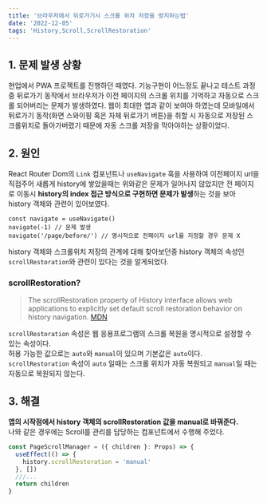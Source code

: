 ```yaml
---
title: '브라우저에서 뒤로가기시 스크롤 위치 저장을 방지하는법'
date: '2022-12-05'
tags: 'History,Scroll,ScrollRestoration'
---
```


## 1. 문제 발생 상황

현업에서 PWA 프로젝트를 진행하던 때였다. 기능구현이 어느정도 끝나고 테스트 과정중 뒤로가기 동작에서 브라우저가 이전 페이지의 스크롤 위치를 기억하고
자동으로 스크롤 되어버리는 문제가 발생하였다. 웹이 최대한 앱과 같이 보여야 하였는데 모바일에서 뒤로가기 동작(화면 스와이핑 혹은 자체 뒤로가기 버튼)을 취할 시
자동으로 저장된 스크롤위치로 돌아가버렸기 때문에 자동 스크롤 저장을 막아야하는 상황이었다.

## 2. 원인

React Router Dom의 `Link` 컴포넌트나 `useNavigate` 훅을 사용하여 이전페이지 url을 직접주어 새롭게 history에 쌓았을때는 위와같은 문제가 일어나지 않았지만
전 페이지로 이동시 **history의 index 접근 방식으로 구현하면 문제가 발생**하는 것을 보아 history 객체와 관련이 있어보였다.

```tsx
const navigate = useNavigate()
navigate(-1) // 문제 발생
navigate('/page/before/') // 명시적으로 전페이지 url를 지정할 경우 문제 X
```

history 객체와 스크롤위치 저장의 관계에 대해 찾아보던중 history 객체의 속성인 `scrollRestoration`와 관련이 있다는 것을 알게되었다.

### scrollRestoration?

> The scrollRestoration property of History interface allows web applications to explicitly set default scroll restoration behavior on history navigation. [MDN](https://developer.mozilla.org/en-US/docs/Web/API/History/scrollRestoration)

`scrollRestoration` 속성은 웹 응용프로그램의 스크롤 복원을 명시적으로 설정할 수 있는 속성이다.  
허용 가능한 값으로는 `auto`와 `manual`이 있으며 기본값은 `auto`이다.
`scrollRestoration` 속성이 `auto` 일때는 스크롤 위치가 자동 복원되고
`manual`일 때는 자동으로 복원되지 않는다.

## 3. 해결

**앱의 시작점에서 history 객체의 scrollRestoration 값을 manual로 바꿔준다.**  
나와 같은 경우에는 Scroll를 관리를 담당하는 컴포넌트에서 수행해 주었다.

```jsx
const PageScrollManager = ({ children }: Props) => {
  useEffect(() => {
    history.scrollRestoration = 'manual'
  }, [])
  ///...
  return children
}
```
